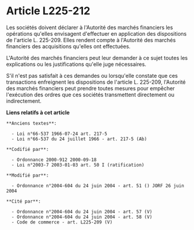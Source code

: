 # Article L225-212

Les sociétés doivent déclarer à l'Autorité des marchés financiers les opérations qu'elles envisagent d'effectuer en
application des dispositions de l'article L. 225-209. Elles rendent compte à l'Autorité des marchés financiers des
acquisitions qu'elles ont effectuées.

L'Autorité des marchés financiers peut leur demander à ce sujet toutes les explications ou les justifications qu'elle juge
nécessaires.

S'il n'est pas satisfait à ces demandes ou lorsqu'elle constate que ces transactions enfreignent les dispositions de
l'article L. 225-209, l'Autorité des marchés financiers peut prendre toutes mesures pour empêcher l'exécution des ordres que
ces sociétés transmettent directement ou indirectement.

**Liens relatifs à cet article**

	**Anciens textes**:

	  - Loi n°66-537 1966-07-24 art. 217-5
	  - Loi n°66-537 du 24 juillet 1966 - art. 217-5 (Ab)

	**Codifié par**:

	  - Ordonnance 2000-912 2000-09-18
	  - Loi n°2003-7 2003-01-03 art. 50 I (ratification)

	**Modifié par**:

	  - Ordonnance n°2004-604 du 24 juin 2004 - art. 51 () JORF 26 juin 2004

	**Cité par**:

	  - Ordonnance n°2004-604 du 24 juin 2004 - art. 57 (V)
	  - Ordonnance n°2004-604 du 24 juin 2004 - art. 58 (V)
	  - Code de commerce - art. L225-209 (V)
